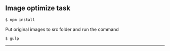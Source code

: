 ## Image optimize task
      
```bash
$ npm install
```

Put original images to src folder and run the command

```bash
$ gulp
```

---
